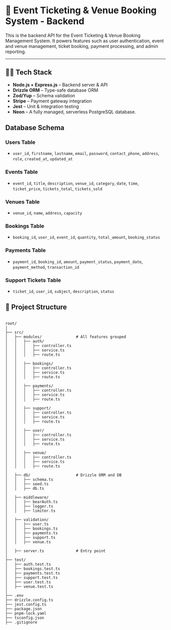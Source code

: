 # 📅 Event Ticketing & Venue Booking System - Backend

This is the backend API for the Event Ticketing & Venue Booking Management System. It powers features such as user authentication, event and venue management, ticket booking, payment processing, and admin reporting.

---
## 🧑‍💻 Tech Stack

- **Node.js + Express.js** – Backend server & API
- **Drizzle ORM** – Type-safe database ORM
- **Zod/Yup** – Schema validation
- **Stripe** – Payment gateway integration
- **Jest** – Unit & integration testing
- **Neon** –  A fully managed, serverless PostgreSQL database.



##  Database Schema 

### Users Table
- `user_id`, `firstname`, `lastname`, `email`, `password`, `contact_phone`, `address`, `role`, `created_at`, `updated_at`

### Events Table
- `event_id`, `title`, `description`, `venue_id`, `category`, `date`, `time`, `ticket_price`, `tickets_total`, `tickets_sold`

### Venues Table
- `venue_id`, `name`, `address`, `capacity`

### Bookings Table
- `booking_id`, `user_id`, `event_id`, `quantity`, `total_amount`, `booking_status`

### Payments Table
- `payment_id`, `booking_id`, `amount`, `payment_status`, `payment_date`, `payment_method`, `transaction_id`

### Support Tickets Table
- `ticket_id`, `user_id`, `subject`, `description`, `status`


## 📂 Project Structure
```

root/
│
├── src/
│   ├── modules/               # All features grouped
│   │   ├── auth/
│   │   │   ├── controller.ts
│   │   │   ├── service.ts
│   │   │   ├── route.ts
│   │
│   │   ├── bookings/
│   │   │   ├── controller.ts
│   │   │   ├── service.ts
│   │   │   ├── route.ts
│   │
│   │   ├── payments/
│   │   │   ├── controller.ts
│   │   │   ├── service.ts
│   │   │   ├── route.ts
│   │
│   │   ├── support/
│   │   │   ├── controller.ts
│   │   │   ├── service.ts
│   │   │   ├── route.ts
│   │
│   │   ├── user/
│   │   │   ├── controller.ts
│   │   │   ├── service.ts
│   │   │   ├── route.ts
│   │
│   │   ├── venue/
│   │   │   ├── controller.ts
│   │   │   ├── service.ts
│   │   │   ├── route.ts
│
│   ├── db/                    # Drizzle ORM and DB
│   │   ├── schema.ts
│   │   ├── seed.ts
│   │   ├── db.ts
│
│   ├── middleware/
│   │   ├── bearAuth.ts            
│   │   ├── logger.ts
│   │   ├── limiter.ts
│
│   ├── validation/
│   │   ├── user.ts
│   │   ├── bookings.ts
│   │   ├── payments.ts
│   │   ├── support.ts
│   │   ├── venue.ts
│
│   ├── server.ts              # Entry point
│
├── test/
│   ├── auth.test.ts
│   ├── bookings.test.ts
│   ├── payments.test.ts
│   ├── support.test.ts
│   ├── user.test.ts
│   ├── venue.test.ts
│
├── .env
├── drizzle.config.ts
├── jest.config.ts
├── package.json
├── pnpm-lock.yaml
├── tsconfig.json
├── .gitignore

```

